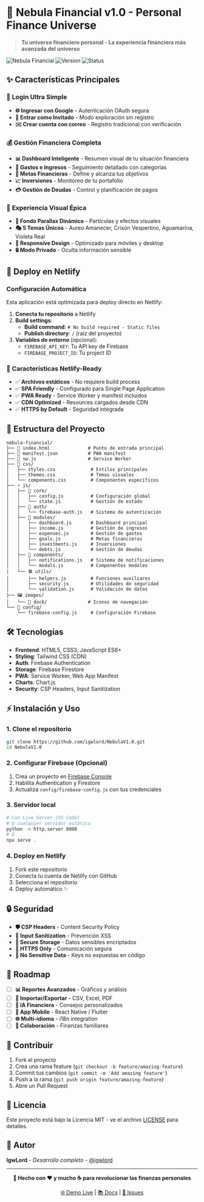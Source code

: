 # 🌌 Nebula Financial v1.0 - Personal Finance Universe

> **Tu universo financiero personal - La experiencia financiera más avanzada del universo**

![Nebula Financial](https://img.shields.io/badge/Nebula-Financial-gold?style=for-the-badge&logo=star)
![Version](https://img.shields.io/badge/Version-1.0-blue?style=for-the-badge)
![Status](https://img.shields.io/badge/Status-Stable-green?style=for-the-badge)

## ✨ Características Principales

### 🎯 **Login Ultra Simple**
- **🌐 Ingresar con Google** - Autenticación OAuth segura
- **👤 Entrar como Invitado** - Modo exploración sin registro
- **✉️ Crear cuenta con correo** - Registro tradicional con verificación

### 💰 **Gestión Financiera Completa**
- **📊 Dashboard Inteligente** - Resumen visual de tu situación financiera
- **💸 Gastos e Ingresos** - Seguimiento detallado con categorías
- **🎯 Metas Financieras** - Define y alcanza tus objetivos
- **📈 Inversiones** - Monitoreo de tu portafolio
- **💳 Gestión de Deudas** - Control y planificación de pagos

### 🎨 **Experiencia Visual Épica**
- **🌌 Fondo Parallax Dinámico** - Partículas y efectos visuales
- **🎭 5 Temas Únicos** - Aureo Amanecer, Crisón Vespertino, Aguamarina, Violeta Real
- **📱 Responsive Design** - Optimizado para móviles y desktop
- **🔒 Modo Privado** - Oculta información sensible

## 🚀 Deploy en Netlify

### Configuración Automática
Esta aplicación está optimizada para deploy directo en Netlify:

1. **Conecta tu repositorio** a Netlify
2. **Build settings**:
   - **Build command**: `# No build required - Static files`
   - **Publish directory**: `/` (raíz del proyecto)
3. **Variables de entorno** (opcional):
   - `FIREBASE_API_KEY`: Tu API key de Firebase
   - `FIREBASE_PROJECT_ID`: Tu project ID

### 🔧 Características Netlify-Ready

- ✅ **Archivos estáticos** - No requiere build process
- ✅ **SPA Friendly** - Configurado para Single Page Application
- ✅ **PWA Ready** - Service Worker y manifest incluidos
- ✅ **CDN Optimized** - Resources cargados desde CDN
- ✅ **HTTPS by Default** - Seguridad integrada

## 📁 Estructura del Proyecto

```
nebula-financial/
├── 📄 index.html              # Punto de entrada principal
├── 📄 manifest.json           # PWA manifest
├── 📄 sw.js                   # Service Worker
├── 🎨 css/
│   ├── styles.css             # Estilos principales
│   ├── themes.css             # Temas visuales
│   └── components.css         # Componentes específicos
├── ⚡ js/
│   ├── 🔧 core/
│   │   ├── config.js          # Configuración global
│   │   └── state.js           # Gestión de estado
│   ├── 🔐 auth/
│   │   └── firebase-auth.js   # Sistema de autenticación
│   ├── 🧩 modules/
│   │   ├── dashboard.js       # Dashboard principal
│   │   ├── income.js          # Gestión de ingresos
│   │   ├── expenses.js        # Gestión de gastos
│   │   ├── goals.js           # Metas financieras
│   │   ├── investments.js     # Inversiones
│   │   └── debts.js           # Gestión de deudas
│   ├── 🎨 components/
│   │   ├── notifications.js   # Sistema de notificaciones
│   │   └── modals.js          # Componentes modales
│   └── 🛠️ utils/
│       ├── helpers.js         # Funciones auxiliares
│       ├── security.js        # Utilidades de seguridad
│       └── validation.js      # Validación de datos
├── 🖼️ images/
│   └── 🎯 dock/               # Iconos de navegación
└── 🔧 config/
    └── firebase-config.js     # Configuración Firebase
```

## 🛠️ Tecnologías

- **Frontend**: HTML5, CSS3, JavaScript ES6+
- **Styling**: Tailwind CSS (CDN)
- **Auth**: Firebase Authentication
- **Storage**: Firebase Firestore
- **PWA**: Service Worker, Web App Manifest
- **Charts**: Chart.js
- **Security**: CSP Headers, Input Sanitization

## ⚡ Instalación y Uso

### 1. **Clone el repositorio**
```bash
git clone https://github.com/igwlord/NebulaV1.0.git
cd NebulaV1.0
```

### 2. **Configurar Firebase** (Opcional)
1. Crea un proyecto en [Firebase Console](https://console.firebase.google.com)
2. Habilita Authentication y Firestore
3. Actualiza `config/firebase-config.js` con tus credenciales

### 3. **Servidor local**
```bash
# Con Live Server (VS Code)
# O cualquier servidor estático
python -m http.server 8000
# O
npx serve .
```

### 4. **Deploy en Netlify**
1. Fork este repositorio
2. Conecta tu cuenta de Netlify con GitHub
3. Selecciona el repositorio
4. Deploy automático ✨

## 🔒 Seguridad

- **🛡️ CSP Headers** - Content Security Policy
- **🔐 Input Sanitization** - Prevención XSS
- **🔑 Secure Storage** - Datos sensibles encriptados
- **📱 HTTPS Only** - Comunicación segura
- **🚫 No Sensitive Data** - Keys no expuestas en código

## 🎯 Roadmap

- [ ] **📊 Reportes Avanzados** - Gráficos y análisis
- [ ] **🔄 Importar/Exportar** - CSV, Excel, PDF
- [ ] **🤖 IA Financiera** - Consejos personalizados
- [ ] **📲 App Mobile** - React Native / Flutter
- [ ] **🌐 Multi-idioma** - i18n integration
- [ ] **👥 Colaboración** - Finanzas familiares

## 🤝 Contribuir

1. Fork el proyecto
2. Crea una rama feature (`git checkout -b feature/amazing-feature`)
3. Commit tus cambios (`git commit -m 'Add amazing feature'`)
4. Push a la rama (`git push origin feature/amazing-feature`)
5. Abre un Pull Request

## 📝 Licencia

Este proyecto está bajo la Licencia MIT - ve el archivo [LICENSE](LICENSE) para detalles.

## 🌟 Autor

**IgwLord** - *Desarrollo completo* - [@igwlord](https://github.com/igwlord)

---

<div align="center">

**🌌 Hecho con ❤️ y mucho ☕ para revolucionar las finanzas personales**

[🌐 Demo Live](https://nebula-financial.netlify.app) | [📚 Docs](https://docs.nebula-financial.com) | [🐛 Issues](https://github.com/igwlord/NebulaV1.0/issues)

</div>
